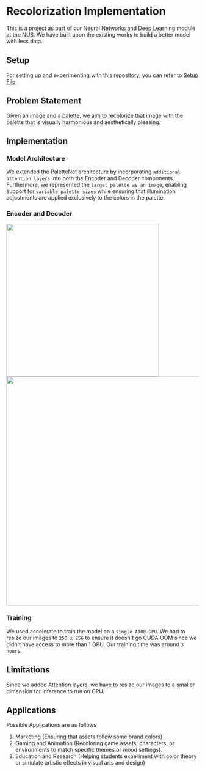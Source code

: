 # Recolorization Implementation 
This is a project as part of our Neural Networks and Deep Learning module at the NUS. We have built upon the existing works to build a better model with less data.

## Setup
For setting up and experimenting with this repository, you can refer to [Setup File](Setup.md)

## Problem Statement
Given an image and a palette, we aim to recolorize that image with the palette that is visually harmonious and aesthetically pleasing.

## Implementation

### Model Architecture
We extended the PaletteNet architecture by incorporating `additional attention layers` into both the Encoder and Decoder components. Furthermore, we represented the `target palette as an image`, enabling support for `variable palette sizes` while ensuring that illumination adjustments are applied exclusively to the colors in the palette. 


### Encoder and Decoder 
<img src="assets/Screenshot 2024-11-20 at 8.46.11 PM.png" width="400"> <img src="assets/Screenshot 2024-11-20 at 8.46.41 PM.png" width="600">

### Training
We used accelerate to train the model on a `single A100 GPU`. We had to resize our images to `256 x 256` to ensure it doesn't go CUDA OOM since we didn't have access to more than 1 GPU. Our training time was around `3 hours`.

## Limitations
Since we added Attention layers, we have to resize our images to a smaller dimension for inference to run on CPU.


## Applications
Possible Applications are as follows
1. Marketing (Ensuring that assets follow some brand colors)
2. Gaming and Animation (Recoloring game assets, characters, or environments to match specific themes or mood settings).
3. Education and Research (Helping students experiment with color theory or simulate artistic effects in visual arts and design)
